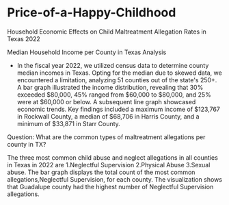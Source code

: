 # Price-of-a-Happy-Childhood
Household Economic Effects on Child Maltreatment Allegation Rates in Texas 2022

Median Household Income per County in Texas Analysis
- In the fiscal year 2022, we utilized census data to determine county median incomes in Texas. Opting for the median due to skewed data, we encountered a limitation, analyzing 51 counties out of the state's 250+. A bar graph illustrated the income distribution, revealing that 30% exceeded $80,000, 45% ranged from $60,000 to $80,000, and 25% were at $60,000 or below. A subsequent line graph showcased economic trends. Key findings included a maximum income of $123,767 in Rockwall County, a median of $68,706 in Harris County, and a minimum of $33,871 in Starr County.

Question: What are the common types of maltreatment allegations per county in TX?

The three most common child abuse and neglect allegations in all counties in Texas in 2022 are 1.Neglectful Supervision 2.Physical Abuse 3.Sexual abuse. The bar graph displays the total count of the most common allegations,Neglectful Supervision, for each county. The visualization shows that Guadalupe county had the highest number of Neglectful Supervision allegations. 
